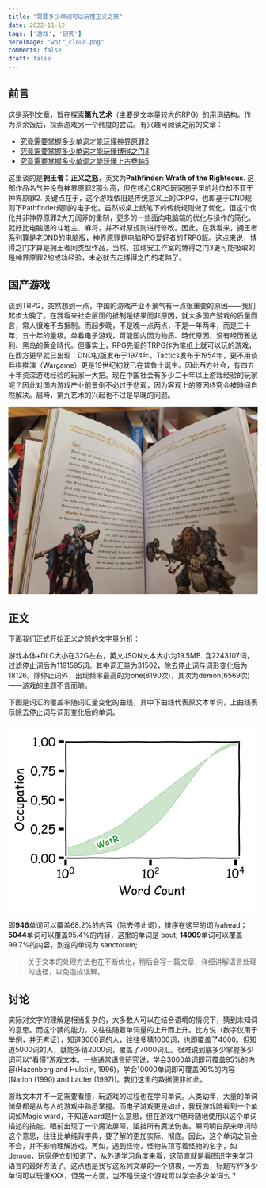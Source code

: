 ```yaml
---
title: "需要多少单词可以玩懂正义之怒"
date: 2022-11-12
tags: ['游戏', '研究']
heroImage: "wotr_cloud.png"
comments: false
draft: false
---
```


## 前言

这是系列文章，旨在探索**第九艺术**（主要是文本量较大的RPG）的用词结构。作为茶余饭后，探索游戏另一个纬度的尝试。有兴趣可阅读之前的文章：

- [究竟需要掌握多少单词才能玩懂神界原罪2](https://xhou.me/2020/06/%E7%A9%B6%E7%AB%9F%E9%9C%80%E8%A6%81%E6%8E%8C%E6%8F%A1%E5%A4%9A%E5%B0%91%E5%8D%95%E8%AF%8D%E6%89%8D%E8%83%BD%E7%8E%A9%E6%87%82%E7%A5%9E%E7%95%8C%E5%8E%9F%E7%BD%AA2/)
- [究竟需要掌握多少单词才能玩懂博得之门3](https://xhou.me/2020/10/%E9%9C%80%E8%A6%81%E5%A4%9A%E5%B0%91%E5%8D%95%E8%AF%8D%E5%8F%AF%E4%BB%A5%E7%8E%A9%E6%87%82%E5%8D%9A%E5%BE%B7%E4%B9%8B%E9%97%A83/)
- [究竟需要掌握多少单词才能玩懂上古卷轴5](https://xhou.me/2022/11/究竟需要掌握多少单词才能玩懂上古卷轴5/)

这里谈的是**拥王者：正义之怒**，英文为**Pathfinder: Wrath of the Righteous**. 这部作品名气并没有神界原罪2那么高，但在核心CRPG玩家圈子里的地位却不亚于神界原罪2. 关键点在于，这个游戏依旧是传统意义上的CRPG，也即基于DND规则下Pathfinder规则的电子化。虽然较桌上纸笔下的传统规则做了优化，但这个优化并非神界原罪2大刀阔斧的重制，更多的一些面向电脑端的优化与操作的简化。就好比电脑版的斗地主、麻将，并不对原规则进行修改。因此，在我看来，拥王者系列算是老DND的电脑版，神界原罪是电脑RPG爱好者的TRPG版。这点来说，博得之门才算是拥王者同类型作品，当然，拉瑞安工作室的博得之门3更可能吸取的是神界原罪2的成功经验，未必就去走博得之门的老路了。

## 国产游戏

谈到TRPG，突然想到一点，中国的游戏产业不景气有一点很重要的原因——我们起步太晚了。在我看来社会层面的抵制是结果而非原因，就大多国产游戏的质量而言，常人很难不去抵制。而起步晚，不是晚一点两点，不是一年两年，而是三十年，五十年的量级。单看电子游戏，可能国内因为物质、時代原因，没有经历雅达利、黑岛的黄金時代。但事实上，RPG先驱的TRPG作为笔纸上就可以玩的游戏，在西方更早就已出现：DND初版发布于1974年，Tactics发布于1954年，更不用谈兵棋推演（Wargame）更是19世纪初就已在普鲁士诞生。因此西方社会，有四五十年资深游戏经验的玩家一大把。现在中国社会有多少二十年以上游戏经验的玩家呢？因此对国内游戏产业前景倒不必过于悲观，因为客观上的原因终究会被時间自然解决。届時，第九艺术的兴起也不过是早晚的问题。

![DNDbook](./DNDBooks.jpeg)

## 正文

下面我们正式开始正义之怒的文字量分析：

游戏本体+DLC大小在32G左右，英文JSON文本大小为19.5MB. 含2243107词，过滤停止词后为1191595词。其中词汇量为31502，除去停止词与词形变化后为18126。除停止词外，出现频率最高的为one(8190次)，其次为demon(6569次)——游戏的主题不言而喻。

下图是词汇的覆盖率随词汇量变化的曲线，其中下曲线代表原文本单词，上曲线表示除去停止词与词形变化后的单词。

![curve](./wordcurve.png)

即**946**单词可以覆盖68.2%的内容（除去停止词），排序在这里的词为ahead；
**5044**单词可以覆盖95.4%的内容，这里的单词是 bout; 
**14909**单词可以覆盖99.7%的内容，到这的单词为 sanctorum;

> 关于文本的处理方法也在不断优化，稍后会写一篇文章，详细讲解语言处理的途径，以免造成误解。


## 讨论

实际对文字的理解是相当复杂的，大多数人可以在结合语境的情况下，猜到未知词的意思。而这个猜的能力，又往往随着单词量的上升而上升。比方说（数字仅用于举例，并无考证），知道3000词的人，往往多猜1000词，也即覆盖了4000。但知道5000词的人，就能多猜2000词，覆盖了7000词汇。很难说到底多少掌握多少词可以“看懂”游戏文本。一些通常语言研究说，学会3000单词即可覆盖95%的内容(Hazenberg and Hulstijn, 1996)，学会10000单词即可覆盖99%的内容(Nation (1990) and Laufer (1997))。我们这里的数据便非如此。

游戏文本并不一定需要看懂，玩游戏的过程也在学习单词。人类幼年，大量的单词储备都是从与人的游戏中熟悉掌握。而电子游戏更是如此，我玩游戏時看到一个单词如Magic ward，不知道ward是什么意思，但在游戏中随時随地使用以这个单词描述的技能。眼前出现了一个魔法屏障，阻挡所有魔法伤害。瞬间明白原来单词時这个意思，往往比单纯背字典，要了解的更加实际、彻底。因此，这个单词之前会不会，并不影响理解游戏。再如，遇到怪物，怪物头顶写着怪物的名字，如demon，玩家便立刻知道了，从外语学习角度来看，这简直就是看图识字来学习语言的最好方法了。这点也是我写这系列文章的一个初衷，一方面，标题写作多少单词可以玩懂XXX，但另一方面，岂不是玩这个游戏可以学会多少单词么？
